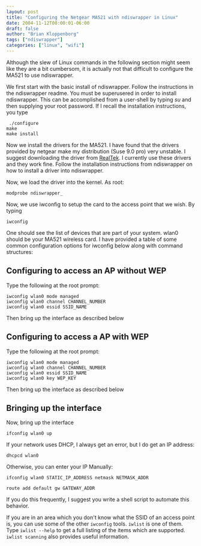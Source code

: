 ```yaml
---
layout: post
title: "Configuring the Netgear MA521 with ndiswrapper in Linux"
date: 2004-11-12T00:00:01-06:00
draft: false
author: "Brian Kloppenborg"
tags: ["ndiswrapper"]
categories: ["linux", "wifi"]
---
```


Although the slew of Linux commands in the following section might seem like 
they are a bit cumbersom, it is actually not that difficult to configure the 
MA521 to use ndiswrapper.

We first start with the basic install of ndiswrapper. Follow the instructions 
in the ndiswrapper readme. You must be superusered in order to install ndiswrapper. 
This can be accomplished from a user-shell by typing _su_ and then supplying 
your root password. If I recall the installation instructions, you type 

     ./configure
    make
    make install
    
Now we install the drivers for the MA521. I have found that the drivers provided 
by netgear make my distribution (Suse 9.0 pro) very unstable. I suggest downloading 
the driver from [RealTek](ftp://210.51.181.211/cn/wlan/rtl8180l/ndis5x-8180(170).zip ). 
I currently use these drivers and they work fine. Follow the installation instructions 
from ndiswrapper on how to install a driver into ndiswrapper.

Now, we load the driver into the kernel. As root:

    modprobe ndiswrapper_

Now, we use iwconfig to setup the card to the access point that we 
 wish. By typing
 
    iwconfig

One should see the list of devices that are part of your system. wlan0 should 
be your MA521 wireless card. I have provided a table of some common configuration 
options for iwconfig below along with command structures:

## Configuring to access an AP without WEP

Type the following at the root prompt:

    iwconfig wlan0 mode managed
    iwconfig wlan0 channel CHANNEL_NUMBER
    iwconfig wlan0 essid SSID_NAME
    
Then bring up the interface as described below

## Configuring to access a AP with WEP

Type the following at the root prompt:

    iwconfig wlan0 mode managed
    iwconfig wlan0 channel CHANNEL_NUMBER
    iwconfig wlan0 essid SSID_NAME
    iwconfig wlan0 key WEP_KEY
    
Then bring up the interface as described below

## Bringing up the interface

Now, bring up the interface

    ifconfig wlan0 up

If your network uses DHCP, I always get an error, but I do get an IP address:

    dhcpcd wlan0

Otherwise, you can enter your IP Manually:

    ifconfig wlan0 STATIC_IP_ADDRESS netmask NETMASK_ADDR

    route add default gw GATEWAY_ADDR

If you do this frequently, I suggest you write a shell script to automate
this behavior.

If you are in an area which you don't know what the SSID of an access point 
is, you can use some of the other `iwconfig` tools. `iwlist` is one of them. 
Type `iwlist --help` to get a full listing of the items which are supported. 
`iwlist scanning` also provides useful information.
